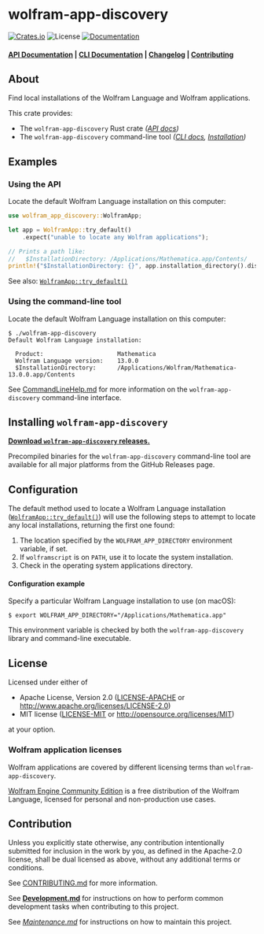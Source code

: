 # wolfram-app-discovery

[![Crates.io](https://img.shields.io/crates/v/wolfram-app-discovery.svg)](https://crates.io/crates/wolfram-app-discovery)
![License](https://img.shields.io/crates/l/wolfram-app-discovery.svg)
[![Documentation](https://docs.rs/wolfram-app-discovery/badge.svg)](https://docs.rs/wolfram-app-discovery)

#### [API Documentation](https://docs.rs/wolfram-app-discovery) | [CLI Documentation](./docs/CommandLineHelp.md) | [Changelog](./docs/CHANGELOG.md) | [Contributing](./CONTRIBUTING.md)

## About

Find local installations of the Wolfram Language and Wolfram applications.

This crate provides:

* The `wolfram-app-discovery` Rust crate *([API docs](https://docs.rs/wolfram-app-discovery))*
* The `wolfram-app-discovery` command-line tool *([CLI docs](./docs/CommandLineHelp.md), [Installation](#installing-wolfram-app-discovery))*

## Examples

### Using the API

Locate the default Wolfram Language installation on this computer:
```rust
use wolfram_app_discovery::WolframApp;

let app = WolframApp::try_default()
    .expect("unable to locate any Wolfram applications");

// Prints a path like:
//   $InstallationDirectory: /Applications/Mathematica.app/Contents/
println!("$InstallationDirectory: {}", app.installation_directory().display());
```

See also: [`WolframApp::try_default()`][WolframApp::try_default]

### Using the command-line tool

Locate the default Wolfram Language installation on this computer:

```shell
$ ./wolfram-app-discovery
Default Wolfram Language installation:

  Product:                     Mathematica
  Wolfram Language version:    13.0.0
  $InstallationDirectory:      /Applications/Wolfram/Mathematica-13.0.0.app/Contents
```

See [CommandLineHelp.md](./docs/CommandLineHelp.md) for more information on the
`wolfram-app-discovery` command-line interface.

## Installing `wolfram-app-discovery`

[**Download `wolfram-app-discovery` releases.**](https://github.com/WolframResearch/wolfram-app-discovery-rs/releases)

Precompiled binaries for the `wolfram-app-discovery` command-line tool are
available for all major platforms from the GitHub Releases page.

## Configuration

The default method used to locate a Wolfram Language installation
([`WolframApp::try_default()`][WolframApp::try_default]) will use the following
steps to attempt to locate any local installations, returning the first one found:

1. The location specified by the `WOLFRAM_APP_DIRECTORY` environment variable, if set.
2. If `wolframscript` is on `PATH`, use it to locate the system installation.
3. Check in the operating system applications directory.

#### Configuration example

Specify a particular Wolfram Language installation to use (on macOS):

```shell
$ export WOLFRAM_APP_DIRECTORY="/Applications/Mathematica.app"
```

This environment variable is checked by both the `wolfram-app-discovery` library and
command-line executable.

## License

Licensed under either of

* Apache License, Version 2.0
  ([LICENSE-APACHE](LICENSE-APACHE) or <http://www.apache.org/licenses/LICENSE-2.0>)
* MIT license
  ([LICENSE-MIT](LICENSE-MIT) or <http://opensource.org/licenses/MIT>)

at your option.

### Wolfram application licenses

Wolfram applications are covered by different licensing terms than `wolfram-app-discovery`.

[Wolfram Engine Community Edition](https://wolfram.com/engine) is a free
distribution of the Wolfram Language, licensed for personal and non-production use cases.

## Contribution

Unless you explicitly state otherwise, any contribution intentionally submitted
for inclusion in the work by you, as defined in the Apache-2.0 license, shall be
dual licensed as above, without any additional terms or conditions.

See [CONTRIBUTING.md](./CONTRIBUTING.md) for more information.

See [**Development.md**](./docs/Development.md) for instructions on how to
perform common development tasks when contributing to this project.

See [*Maintenance.md*](./docs/Maintenance.md) for instructions on how to
maintain this project.


[WolframApp::try_default]: https://docs.rs/wolfram-app-discovery/latest/wolfram_app_discovery/struct.WolframApp.html#method.try_default
